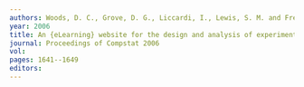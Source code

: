 ```yaml
---
authors: Woods, D. C., Grove, D. G., Liccardi, I., Lewis, S. M. and Frey, J. G. 
year: 2006 
title: An {eLearning} website for the design and analysis of experiments with application to chemical processes 
journal: Proceedings of Compstat 2006 
vol: 
pages: 1641--1649 
editors: 
---
```

